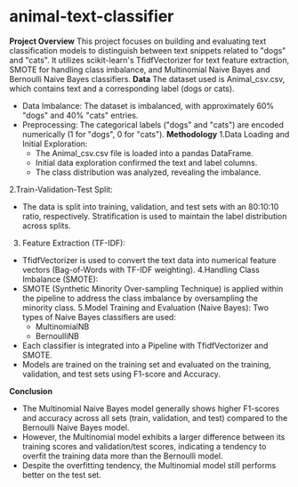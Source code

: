 # animal-text-classifier
**Project Overview**
This project focuses on building and evaluating text classification models to distinguish between text snippets related to "dogs" and "cats". It utilizes scikit-learn's TfidfVectorizer for text feature extraction, SMOTE for handling class imbalance, and Multinomial Naive Bayes and Bernoulli Naive Bayes classifiers.
**Data**
The dataset used is Animal_csv.csv, which contains text and a corresponding label (dogs or cats).
- Data Imbalance: The dataset is imbalanced, with approximately 60% "dogs" and 40% "cats" entries.
- Preprocessing: The categorical labels ("dogs" and "cats") are encoded numerically (1 for "dogs", 0 for "cats").
**Methodology**
1.Data Loading and Initial Exploration:
  - The Animal_csv.csv file is loaded into a pandas DataFrame.
  - Initial data exploration confirmed the text and label columns.
  - The class distribution was analyzed, revealing the imbalance.

2.Train-Validation-Test Split:
  - The data is split into training, validation, and test sets with an 80:10:10 ratio, respectively. Stratification is used to maintain the label distribution across splits.
3. Feature Extraction (TF-IDF):
  - TfidfVectorizer is used to convert the text data into numerical feature vectors (Bag-of-Words with TF-IDF weighting).
4.Handling Class Imbalance (SMOTE):
  - SMOTE (Synthetic Minority Over-sampling Technique) is applied within the pipeline to address the class imbalance by oversampling the minority class.
5.Model Training and Evaluation (Naive Bayes):
  Two types of Naive Bayes classifiers are used:
    - MultinomialNB
    - BernoulliNB
  - Each classifier is integrated into a Pipeline with TfidfVectorizer and SMOTE.
  - Models are trained on the training set and evaluated on the training, validation, and test sets using F1-score and Accuracy.

**Conclusion**
- The Multinomial Naive Bayes model generally shows higher F1-scores and accuracy across all sets (train, validation, and test) compared to the Bernoulli Naive Bayes model.
- However, the Multinomial model exhibits a larger difference between its training scores and validation/test scores, indicating a tendency to overfit the training data more than the       Bernoulli model.
- Despite the overfitting tendency, the Multinomial model still performs better on the test set.


